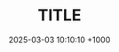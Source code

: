 ---
title: TITLE
date: 2025-03-03 10:10:10 +1000
categories: [cyber, network]
tags: [first]     # TAG names should always be lowercase
media_subpath:
---